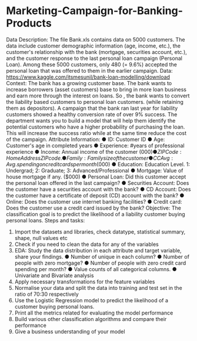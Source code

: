 # Marketing-Campaign-for-Banking-Products

Data Description:
The file Bank.xls contains data on 5000 customers. The data include customer
demographic information (age, income, etc.), the customer's relationship with the bank
(mortgage, securities account, etc.), and the customer response to the last personal
loan campaign (Personal Loan).
Among these 5000 customers, only 480 (= 9.6%) accepted the personal loan that was
offered to them in the earlier campaign.
Data: https://www.kaggle.com/itsmesunil/bank-loan-modelling/download
Context:
The bank has a growing customer base. The bank wants to increase borrowers (asset
customers) base to bring in more loan business and earn more through the interest on
loans. So , the bank wants to convert the liability based customers to personal loan
customers. (while retaining them as depositors). A campaign that the bank ran last year
for liability customers showed a healthy conversion rate of over 9% success. The
department wants you to build a model that will help them identify the potential
customers who have a higher probability of purchasing the loan. This will increase the
success ratio while at the same time reduce the cost of the campaign.
Attribute Information:
  ● ID: Customer ID
  ● Age: Customer's age in completed years
  ● Experience: #years of professional experience
  ● Income: Annual income of the customer ($000)
  ● ZIP Code: Home Address ZIP code.
  ● Family: Family size of the customer
  ● CCAvg: Avg. spending on credit cards per month ($000)
  ● Education: Education Level. 1: Undergrad; 2: Graduate; 3:
  Advanced/Professional
  ● Mortgage: Value of house mortgage if any. ($000)
  ● Personal Loan: Did this customer accept the personal loan offered in the last
  campaign?
  ● Securities Account: Does the customer have a securities account with the bank?
  ● CD Account: Does the customer have a certificate of deposit (CD) account with
  the bank?
  ● Online: Does the customer use internet banking facilities?
  ● Credit card: Does the customer use a credit card issued by the bank?
Objective:
The classification goal is to predict the likelihood of a liability customer buying personal
loans.
Steps and tasks:
1. Import the datasets and libraries, check datatype, statistical summary, shape, null
values etc
2. Check if you need to clean the data for any of the variables
3. EDA: Study the data distribution in each attribute and target variable, share your
findings.
  ● Number of unique in each column?
  ● Number of people with zero mortgage?
  ● Number of people with zero credit card spending per month?
  ● Value counts of all categorical columns.
  ● Univariate and Bivariate analysis
4. Apply necessary transformations for the feature variables
5. Normalise your data and split the data into training and test set in the ratio of 70:30
respectively
6. Use the Logistic Regression model to predict the likelihood of a customer buying
personal loans.
7. Print all the metrics related for evaluating the model performance
8. Build various other classification algorithms and compare their performance
9. Give a business understanding of your model

